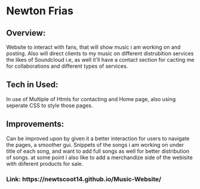 <h1>Newton Frias</h1>
<h2>Overview:</h2>
<p>Website to interact with fans, that will show music i am working on and posting. Also will direct clients to my music on different distrubition services the likes of Soundcloud i.e, as well it'll have a contact section for cacting me for collaborations and different types of services.</p>
<h2>Tech in Used:</h2>
<p>In use of Multiple of Htmls for contacting and Home page, also using seperate CSS to style those pages.</p>
<h2>Improvements:</h2>
<p> Can be improved upon by given it a better interaction for users to navigate the pages, a smoother gui. Snippets of the songs i am working on under title of each song, and want to add full songs as well for better distribution of songs. at some point i also like to add a merchandize side of the webisite with diiferent products for sale.</p>

<h3>Link: https://newtscoot14.github.io/Music-Website/</h3>
